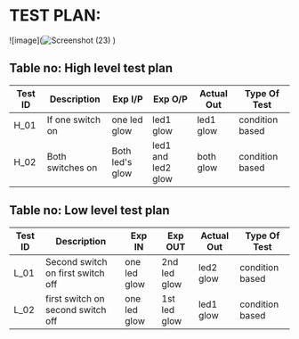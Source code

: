 # TEST PLAN:

![image](![Screenshot (23)](https://user-images.githubusercontent.com/94154289/144221801-11324270-be42-4196-8abd-477480cd73dc.png)
)

## Table no: High level test plan

| **Test ID** | **Description**                                              | **Exp I/P** | **Exp O/P** | **Actual Out** |**Type Of Test**  |    
|-------------|--------------------------------------------------------------|------------ |-------------|----------------|------------------|
|  H_01       |If one switch on                                              |one led glow |  led1 glow  |  led1 glow     |condition  based  |
|  H_02       |Both switches on                                              |Both led's glow| led1 and led2 glow | both glow|condition based|


## Table no: Low level test plan

| **Test ID** | **Description**                                              | **Exp IN** | **Exp OUT** | **Actual Out** |**Type Of Test**  |    
|-------------|--------------------------------------------------------------|------------|-------------|----------------|------------------|
|  L_01       |Second switch on first switch off                             |one led glow| 2nd led glow| led2 glow      | condition based  |
|  L_02       |first switch on second switch off                             |one led glow| 1st led glow| led1 glow      | condition based  |




